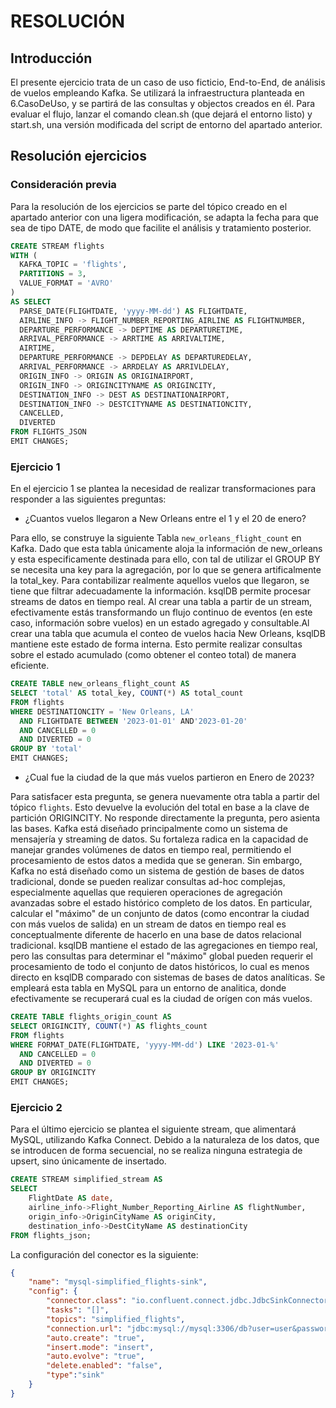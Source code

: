 # RESOLUCIÓN
## Introducción

El presente ejercicio trata de un caso de uso ficticio, End-to-End, de análisis de vuelos empleando Kafka. Se utilizará la infraestructura planteada en 6.CasoDeUso, y se partirá de las consultas y objectos creados en él. Para evaluar el flujo, lanzar el comando clean.sh (que dejará el entorno listo) y start.sh, una versión modificada del script de entorno del apartado anterior.

## Resolución ejercicios
### Consideración previa

Para la resolución de los ejercicios se parte del tópico creado en el apartado anterior con una ligera modificación, se adapta la fecha para que sea de tipo DATE, de modo que facilite el análisis y tratamiento posterior.

```sql
CREATE STREAM flights 
WITH (
  KAFKA_TOPIC = 'flights',
  PARTITIONS = 3,
  VALUE_FORMAT = 'AVRO'
)
AS SELECT   
  PARSE_DATE(FLIGHTDATE, 'yyyy-MM-dd') AS FLIGHTDATE,
  AIRLINE_INFO -> FLIGHT_NUMBER_REPORTING_AIRLINE AS FLIGHTNUMBER,
  DEPARTURE_PERFORMANCE -> DEPTIME AS DEPARTURETIME,
  ARRIVAL_PERFORMANCE -> ARRTIME AS ARRIVALTIME,
  AIRTIME,      
  DEPARTURE_PERFORMANCE -> DEPDELAY AS DEPARTUREDELAY,
  ARRIVAL_PERFORMANCE -> ARRDELAY AS ARRIVLDELAY,
  ORIGIN_INFO -> ORIGIN AS ORIGINAIRPORT,
  ORIGIN_INFO -> ORIGINCITYNAME AS ORIGINCITY,
  DESTINATION_INFO -> DEST AS DESTINATIONAIRPORT,
  DESTINATION_INFO -> DESTCITYNAME AS DESTINATIONCITY,
  CANCELLED,
  DIVERTED
FROM FLIGHTS_JSON
EMIT CHANGES;
```

### Ejercicio 1

En el ejercicio 1 se plantea la necesidad de realizar transformaciones para responder a las siguientes preguntas:

- ¿Cuantos vuelos llegaron a New Orleans entre el 1 y el 20 de enero?

Para ello, se construye la siguiente Tabla `new_orleans_flight_count` en Kafka. Dado que esta tabla únicamente aloja la información de new_orleans y esta especificamente destinada para ello, con tal de utilizar el GROUP BY se necesita una key para la agregación, por lo que se genera artificalmente la total_key. Para contabilizar realmente aquellos vuelos que llegaron, se tiene que filtrar adecuadamente la información. ksqlDB permite procesar streams de datos en tiempo real. Al crear una tabla a partir de un stream, efectivamente estás transformando un flujo continuo de eventos (en este caso, información sobre vuelos) en un estado agregado y consultable.Al crear una tabla que acumula el conteo de vuelos hacia New Orleans, ksqlDB mantiene este estado de forma interna. Esto permite realizar consultas sobre el estado acumulado (como obtener el conteo total) de manera eficiente.

```sql
CREATE TABLE new_orleans_flight_count AS 
SELECT 'total' AS total_key, COUNT(*) AS total_count
FROM flights 
WHERE DESTINATIONCITY = 'New Orleans, LA'
  AND FLIGHTDATE BETWEEN '2023-01-01' AND'2023-01-20'
  AND CANCELLED = 0
  AND DIVERTED = 0
GROUP BY 'total'
EMIT CHANGES;
```

- ¿Cual fue la ciudad de la que más vuelos partieron en Enero de 2023?

Para satisfacer esta pregunta, se genera nuevamente otra tabla a partir del tópico `flights`. Esto devuelve la evolución del total en base a la clave de partición ORIGINCITY. No responde directamente la pregunta, pero asienta las bases.  Kafka está diseñado principalmente como un sistema de mensajería y streaming de datos. Su fortaleza radica en la capacidad de manejar grandes volúmenes de datos en tiempo real, permitiendo el procesamiento de estos datos a medida que se generan. Sin embargo, Kafka no está diseñado como un sistema de gestión de bases de datos tradicional, donde se pueden realizar consultas ad-hoc complejas, especialmente aquellas que requieren operaciones de agregación avanzadas sobre el estado histórico completo de los datos.  En particular, calcular el "máximo" de un conjunto de datos (como encontrar la ciudad con más vuelos de salida) en un stream de datos en tiempo real es conceptualmente diferente de hacerlo en una base de datos relacional tradicional. ksqlDB mantiene el estado de las agregaciones en tiempo real, pero las consultas para determinar el "máximo" global pueden requerir el procesamiento de todo el conjunto de datos históricos, lo cual es menos directo en ksqlDB comparado con sistemas de bases de datos analíticas. Se empleará esta tabla en MySQL para un entorno de analitica, donde efectivamente se recuperará cual es la ciudad de orígen con más vuelos.

```sql
CREATE TABLE flights_origin_count AS
SELECT ORIGINCITY, COUNT(*) AS flights_count
FROM flights
WHERE FORMAT_DATE(FLIGHTDATE, 'yyyy-MM-dd') LIKE '2023-01-%'
  AND CANCELLED = 0
  AND DIVERTED = 0
GROUP BY ORIGINCITY
EMIT CHANGES;
```

### Ejercicio 2

Para el último ejercicio se plantea el siguiente stream, que alimentará MySQL, utilizando Kafka Connect. Debido a la naturaleza de los datos, que se introducen de forma secuencial, no se realiza ninguna estrategia de upsert, sino únicamente de insertado.

```sql
CREATE STREAM simplified_stream AS
SELECT 
    FlightDate AS date,
    airline_info->Flight_Number_Reporting_Airline AS flightNumber,
    origin_info->OriginCityName AS originCity,
    destination_info->DestCityName AS destinationCity
FROM flights_json;
```

La configuración del conector es la siguiente:

```json
{
    "name": "mysql-simplified_flights-sink",
    "config": {
        "connector.class": "io.confluent.connect.jdbc.JdbcSinkConnector",
        "tasks": "[]",
        "topics": "simplified_flights",
        "connection.url": "jdbc:mysql://mysql:3306/db?user=user&password=password&useSSL=false",
        "auto.create": "true",
        "insert.mode": "insert",
        "auto.evolve": "true",
        "delete.enabled": "false",
        "type":"sink"
    }
}
```